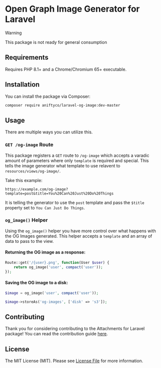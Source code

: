 # Open Graph Image Generator for Laravel

> [!WARNING]
> This package is not ready for general consumption

## Requirements

Requires PHP 8.1+ and a Chrome/Chromium 65+ executable.

## Installation

You can install the package via Composer:

```sh
composer require aniftyco/laravel-og-image:dev-master
```

## Usage

There are multiple ways you can utilize this.

### `GET /og-image` Route

This package registers a `GET` route to `/og-image` which accepts a varadic amount of parameters where only `template` is required and special. This tells the image generator what template to use relavent to `resources/views/og-image/`.

Take this example:

```
https://example.com/og-image?template=post&title=You%20Can%20Just%20Do%20Things
```

It is telling the generator to use the `post` template and pass the `$title` property set to `You Can Just Do Things`.

### `og_image()` Helper

Using the `og_image()` helper you have more control over what happens with the OG Images generated. This helper accepts a `template` and an array of data to pass to the view.

#### Returning the OG image as a response:

```php
Route::get('/{user}.png', function(User $user) {
    return og_image('user', compact('user'));
});
```

#### Saving the OG image to a disk:

```php
$image = og_image('user', compact('user'));

$image->storeAs('og-images', ['disk' => 's3']);
```

## Contributing

Thank you for considering contributing to the Attachments for Laravel package! You can read the contribution guide [here](CONTRIBUTING.md).

## License

The MIT License (MIT). Please see [License File](LICENSE.md) for more information.
